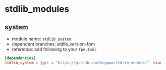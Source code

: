 # stdlib_modules
## system
- module name: `stdlib_system`
- dependent branches: stdlib_version-fpm
- reference: add following to your `fpm.toml`.

```toml
[dependencies]
stdlib_system = {git = "https://github.com/degawa/stdlib_modules", branch="stdlib_system-fpm"}
```
